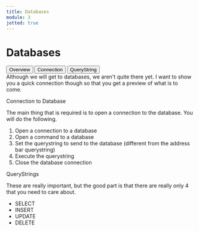 ```yaml
---
title: Databases
module: 3
jotted: true
---
```


# Databases

<div class="tab">
  <button class="tablinks active" onclick="openTab(event, 'Overview')">Overview</button>
  <button class="tablinks" onclick="openTab(event, 'Connection')">Connection</button>
 <button class="tablinks" onclick="openTab(event, 'QueryString')">QueryString</button>
 
</div>

<div id="Overview" class="tabcontent" style="display:block">
Although we will get to databases, we aren't quite there yet.  I want to show you a quick connection though so that you get a preview of what is to come.
</div>
<div id="Connection" class="tabcontent">
<p>Connection to Database</p>
<p>The main thing that is required is to open a connection to the database.  You will do the following.</p>
<ol>
<li>Open a connection to a database</li>
<li>Open a command to a database</li>
<li>Set the querystring to send to the database (different from the address bar querystring)</li>
<li>Execute the querystring</li>
<li>Close the database connection</li>
</ol>
</div>
<div id="QueryString" class="tabcontent">
<p>QueryStrings</p>
<p>These are really important, but the good part is that there are really only 4 that you need to care about.</p>
<ul>
<li>SELECT</li>
<li>INSERT</li>
<li>UPDATE</li>
<li>DELETE</li>
</ul>
</div>

